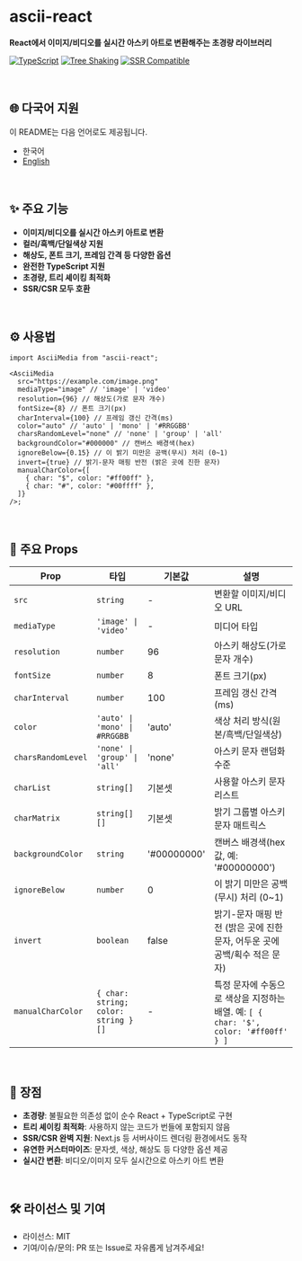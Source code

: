 # ascii-react

**React에서 이미지/비디오를 실시간 아스키 아트로 변환해주는 초경량 라이브러리**

[![TypeScript](https://img.shields.io/badge/TypeScript-Ready-3178C6?logo=typescript)](https://www.typescriptlang.org/)
[![Tree Shaking](https://img.shields.io/badge/Tree%20Shaking-✅-00C853)](tree-shaking)
[![SSR Compatible](https://img.shields.io/badge/SSR-Compatible-FF6B35)](#ssr-support)

<br />

## 🌐 다국어 지원

이 README는 다음 언어로도 제공됩니다.

- 한국어
- [English](./README.md)

<br />

## ✨ 주요 기능

- **이미지/비디오를 실시간 아스키 아트로 변환**
- **컬러/흑백/단일색상 지원**
- **해상도, 폰트 크기, 프레임 간격 등 다양한 옵션**
- **완전한 TypeScript 지원**
- **초경량, 트리 셰이킹 최적화**
- **SSR/CSR 모두 호환**

<br />

## ⚙️ 사용법

```tsx
import AsciiMedia from "ascii-react";

<AsciiMedia
  src="https://example.com/image.png"
  mediaType="image" // 'image' | 'video'
  resolution={96} // 해상도(가로 문자 개수)
  fontSize={8} // 폰트 크기(px)
  charInterval={100} // 프레임 갱신 간격(ms)
  color="auto" // 'auto' | 'mono' | '#RRGGBB'
  charsRandomLevel="none" // 'none' | 'group' | 'all'
  backgroundColor="#000000" // 캔버스 배경색(hex)
  ignoreBelow={0.15} // 이 밝기 미만은 공백(무시) 처리 (0~1)
  invert={true} // 밝기-문자 매핑 반전 (밝은 곳에 진한 문자)
  manualCharColor={[
    { char: "$", color: "#ff00ff" },
    { char: "#", color: "#00ffff" },
  ]}
/>;
```

<br />

## 📝 주요 Props

| Prop               | 타입                                | 기본값      | 설명                                                                                 |
| ------------------ | ----------------------------------- | ----------- | ------------------------------------------------------------------------------------ |
| `src`              | `string`                            | -           | 변환할 이미지/비디오 URL                                                             |
| `mediaType`        | `'image' \| 'video'`                | -           | 미디어 타입                                                                          |
| `resolution`       | `number`                            | 96          | 아스키 해상도(가로 문자 개수)                                                        |
| `fontSize`         | `number`                            | 8           | 폰트 크기(px)                                                                        |
| `charInterval`     | `number`                            | 100         | 프레임 갱신 간격(ms)                                                                 |
| `color`            | `'auto' \| 'mono' \| #RRGGBB`       | 'auto'      | 색상 처리 방식(원본/흑백/단일색상)                                                   |
| `charsRandomLevel` | `'none' \| 'group' \| 'all'`        | 'none'      | 아스키 문자 랜덤화 수준                                                              |
| `charList`         | `string[]`                          | 기본셋      | 사용할 아스키 문자 리스트                                                            |
| `charMatrix`       | `string[][]`                        | 기본셋      | 밝기 그룹별 아스키 문자 매트릭스                                                     |
| `backgroundColor`  | `string`                            | '#00000000' | 캔버스 배경색(hex 값, 예: '#00000000')                                               |
| `ignoreBelow`      | `number`                            | 0           | 이 밝기 미만은 공백(무시) 처리 (0~1)                                                 |
| `invert`           | `boolean`                           | false       | 밝기-문자 매핑 반전 (밝은 곳에 진한 문자, 어두운 곳에 공백/획수 적은 문자)           |
| `manualCharColor`  | `{ char: string; color: string }[]` | -           | 특정 문자에 수동으로 색상을 지정하는 배열. 예: `[ { char: '$', color: '#ff00ff' } ]` |

<br />

## 🚀 장점

- **초경량**: 불필요한 의존성 없이 순수 React + TypeScript로 구현
- **트리 셰이킹 최적화**: 사용하지 않는 코드가 번들에 포함되지 않음
- **SSR/CSR 완벽 지원**: Next.js 등 서버사이드 렌더링 환경에서도 동작
- **유연한 커스터마이즈**: 문자셋, 색상, 해상도 등 다양한 옵션 제공
- **실시간 변환**: 비디오/이미지 모두 실시간으로 아스키 아트 변환

<br />

## 🛠️ 라이선스 및 기여

- 라이선스: MIT
- 기여/이슈/문의: PR 또는 Issue로 자유롭게 남겨주세요!
